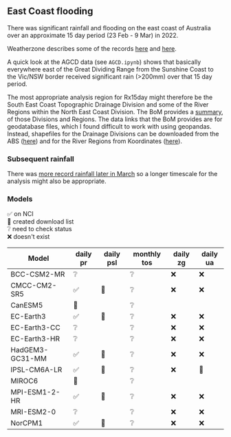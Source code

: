## East Coast flooding

There was significant rainfall and flooding on the east coast of Australia
over an approximate 15 day period (23 Feb - 9 Mar) in 2022.

Weatherzone describes some of the records
[here](https://www.weatherzone.com.au/news/how-rare-was-this-rain-and-flooding-event/536508) and
[here](https://www.weatherzone.com.au/news/sydney-gradually-clearing-after-16-day-deluge/536560).

A quick look at the AGCD data (see `AGCD.ipynb`) shows that basically everywhere
east of the Great Dividing Range from the Sunshine Coast to the Vic/NSW border
received significant rain (>200mm) over that 15 day period.

The most appropriate analysis region for Rx15day might therefore be
the South East Coast Topographic Drainage Division
and some of the River Regions within the North East Coast Division.
The BoM provides a [summary](http://www.bom.gov.au/water/about/riverBasinAuxNav.shtml),
of those Divisions and Regions.
The data links that the BoM provides are for geodatabase files,
which I found difficult to work with using geopandas.
Instead,
shapefiles for the Drainage Divisions can be downloaded from the ABS
([here](https://www.abs.gov.au/statistics/standards/australian-statistical-geography-standard-asgs-edition-3/jul2021-jun2026/access-and-downloads/digital-boundary-files)) and for the River Regions from Koordinates
([here](https://koordinates.com/layer/741-australias-river-basins-1997/)).

### Subsequent rainfall

There was [more record rainfall later in March](https://www.weatherzone.com.au/news/floodwater-rising-after-250-to-350mm-hits-qld-and-nsw-in-last-24-hours/536798)
so a longer timescale for the analysis might also be appropriate.

### Models

:white_check_mark: on NCI  
:black_square_button: created download list  
:grey_question: need to check status  
:x: doesn't exist  

| Model           | daily pr | daily psl | monthly tos |  daily zg |  daily ua |
| ---             | ---      | ---       | ---         | --        | --        |
| BCC-CSM2-MR     | :grey_question: |  | :grey_question: | :x: | :x: |
| CMCC-CM2-SR5    | :white_check_mark: | :black_square_button: | :grey_question: | :x: | :x: |
| CanESM5         | :black_square_button: |  | :grey_question: |  |  |
| EC-Earth3       | :white_check_mark: | :black_square_button: | :grey_question: | :x: | :x: |
| EC-Earth3-CC    | :grey_question: |  | :grey_question: | :x: | :x: |
| EC-Earth3-HR    | :grey_question: |  | :grey_question: | :x: | :x: |
| HadGEM3-GC31-MM | :white_check_mark: | :black_square_button: | :grey_question: | :x: | :x: |
| IPSL-CM6A-LR    | :white_check_mark: | :black_square_button: | :grey_question: | :x: | :black_square_button: |
| MIROC6          | :black_square_button: |  | :grey_question: |  |  |
| MPI-ESM1-2-HR   | :white_check_mark: | :black_square_button: | :grey_question: | :x: | :x: |
| MRI-ESM2-0      | :grey_question: |  | :grey_question: | :x: | :x: |
| NorCPM1         | :white_check_mark: | :black_square_button: | :grey_question: | :x: | :x: |

